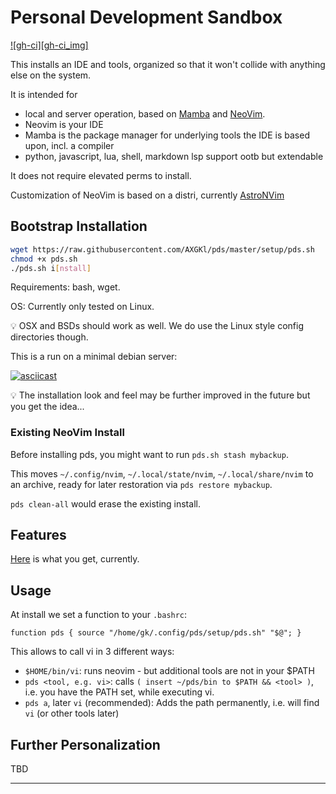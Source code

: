 # Personal Development Sandbox

[![gh-ci][gh-ci_img]][gh-ci]

[gh-ci]: https://github.com/AXGKl/pds/actions/workflows/main.yml
[gh-ci-img]: https://github.com/AXGKl/pds/actions/workflows/main.yml/badge.svg

This installs an IDE and tools, organized so that it won't collide with anything else on the system.


It is intended for

- local and server operation, based on [Mamba][mamba] and [NeoVim][neovim].
- Neovim is your IDE
- Mamba is the package manager for underlying tools the IDE is based upon, incl. a compiler
- python, javascript, lua, shell, markdown lsp support ootb but extendable

It does not require elevated perms to install.

Customization of NeoVim is based on a distri, currently [AstroNVim][astronvim]

## Bootstrap Installation

```bash
wget https://raw.githubusercontent.com/AXGKl/pds/master/setup/pds.sh
chmod +x pds.sh
./pds.sh i[nstall]
```

Requirements: bash, wget.

OS: Currently only tested on Linux.

💡 OSX and BSDs should work as well. We do use the Linux style config directories though.


This is a run on a minimal debian server:

[![asciicast](https://asciinema.org/a/QObqodPheKWM7A7fUzkveDvzr.svg)](https://asciinema.org/a/QObqodPheKWM7A7fUzkveDvzr)

💡 The installation look and feel may be further improved in the future but you get the idea...

### Existing NeoVim Install

Before installing pds, you might want to run `pds.sh stash mybackup`.

This moves `~/.config/nvim`, `~/.local/state/nvim`, `~/.local/share/nvim` to an archive, ready for
later restoration via `pds restore mybackup`.

`pds clean-all` would erase the existing install.

## Features

[Here](./setup/astro/README.md) is what you get, currently.


## Usage

At install we set a function to your `.bashrc`:

    function pds { source "/home/gk/.config/pds/setup/pds.sh" "$@"; }

This allows to call vi in 3 different ways:

- `$HOME/bin/vi`: runs neovim - but additional tools are not in your $PATH
- `pds <tool, e.g. vi>`: calls `( insert ~/pds/bin to $PATH && <tool> )`, i.e. you have
  the PATH set, while executing vi.
- `pds a`, later `vi` (recommended): Adds the path permanently, i.e. will find `vi` (or
  other tools later)




## Further Personalization

TBD


---

[astronvim]: https://astronvim.github.io/
[mamba]:  https://github.com/mamba-org/mamba
[neovim]: https://neovim.io
[pde]: https://www.youtube.com/watch?v=IK_-C0GXfjo
